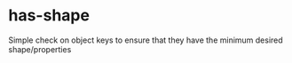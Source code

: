 # has-shape
Simple check on object keys to ensure that they have the minimum desired shape/properties
